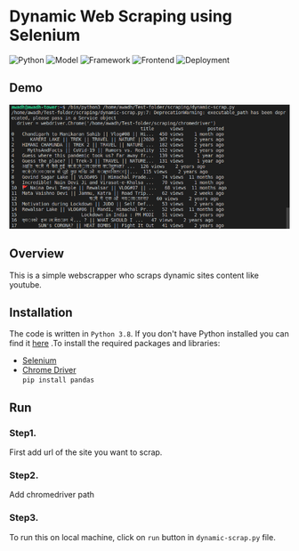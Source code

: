 # Dynamic Web Scraping using Selenium

![Python](https://img.shields.io/badge/Python-3.6-%20%23ffcc00)
![Model](https://img.shields.io/badge/Model-Jupyter%20Notebook-%2300e64d)
![Framework](https://img.shields.io/badge/Framework-Flask-red)
![Frontend](https://img.shields.io/badge/Frontend-HTML%2FCSS-%23000)
![Deployment](https://img.shields.io/badge/Deployment-Heroku-%20%236600ff)

## Demo

![index_page](https://github.com/rs301378/dynamic-web-scraping/blob/master/scrap.png)

## Overview
This is a simple webscrapper who scraps dynamic sites content like youtube.

## Installation
The code is written in `Python 3.8`. If you don't have Python installed you can find it [here](https://www.python.org/downloads/ "install python") .To install the required packages and libraries: 
* [Selenium](https://www.selenium.dev/downloads/ "install selenium")
* [Chrome Driver](https://chromedriver.chromium.org/downloads "chrome driver") <br>
`pip install pandas`
## Run
### Step1.
First add url of the site you want to scrap.
### Step2.
Add chromedriver path 
### Step3.
To run this on local machine, click on `run` button in `dynamic-scrap.py` file.
